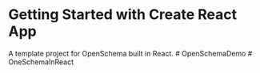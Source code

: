 # Getting Started with Create React App

A template project for OpenSchema built in React.
#   O p e n S c h e m a D e m o  
 #   O n e S c h e m a I n R e a c t  
 